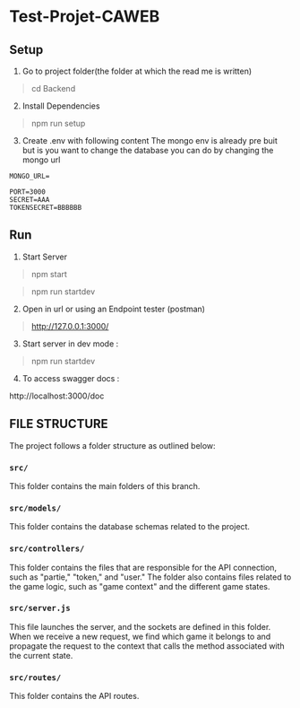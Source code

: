 # Test-Projet-CAWEB

## Setup

1. Go to project folder(the folder at which the read me is written)

> cd Backend

2. Install Dependencies

> npm run setup

3. Create .env with following content
The mongo env is already pre buit but is you want to change the database you can do 
by changing the mongo url 
````
MONGO_URL=

PORT=3000
SECRET=AAA
TOKENSECRET=BBBBBB
````

## Run

1. Start Server

> npm start 

> npm run startdev 

2. Open in url or using an Endpoint tester (postman)

> http://127.0.0.1:3000/

3. Start server in dev mode :

> npm run startdev

4. To access swagger docs : 

http://localhost:3000/doc


## FILE STRUCTURE

The project follows a folder structure as outlined below:

### `src/`

This folder contains the main folders of this branch.

### `src/models/`

This folder contains the database schemas related to the project.

### `src/controllers/`

This folder contains the files that are responsible for the API connection, such as "partie," "token," and "user." The folder also contains files related to the game logic, such as "game context" and the different game states.

### `src/server.js`

This file launches the server, and the sockets are defined in this folder. When we receive a new request, we find which game it belongs to and propagate the request to the context that calls the method associated with the current state.

### `src/routes/`

This folder contains the API routes.